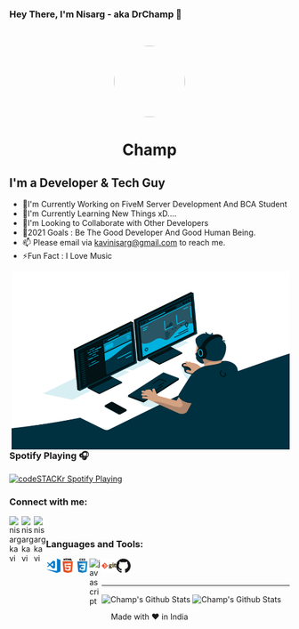 ### Hey There,  I'm Nisarg - aka DrChamp 👋
<br>
<p align="center">
    <img style="border-radius: 100px" width="128" height="128" src="https://cdn.discordapp.com/attachments/795682105153159190/795684479900712980/giphy.gif">
</p>
<h1 align="center">Champ</h1>


## I'm a Developer & Tech Guy 
- 🔭I'm Currently Working on FiveM Server Development And BCA Student
- 🌱I'm Currently Learning New Things xD....
- 👯I'm Looking to Collaborate with Other Developers
- 🥅2021 Goals : Be The Good Developer And Good Human Being.
- 📫 Please email via kavinisarg@gmail.com to reach me.
- ⚡Fun Fact : I Love Music

<img align="right" alt="GIF" src="https://github.com/DrChamp1/DrChamp1/blob/main/code.gif?raw=true" width="500" height="320" />

### Spotify Playing 🎧

[<img src="https://now-playing-codestackr.vercel.app/api/spotify-playing" alt="codeSTACKr Spotify Playing" width="350" />](https://open.spotify.com/user/ehurqtcvxk9x5yml2c1tpq2oj?)

### Connect with me:


[<img align="left" alt="nisargkavi" width="22px" src="https://www.flaticon.com/svg/static/icons/svg/2991/2991144.svg"/>][gmail]
[<img align="left" alt="nisargkavi" width="22px" src="https://www.flaticon.com/svg/static/icons/svg/1409/1409946.svg"/>][instagram]
[<img align="left" alt="nisargkavi" width="22px" src="https://www.flaticon.com/svg/static/icons/svg/1409/1409936.svg"/>][youtube]

<br />


### Languages and Tools:

<img align="left" alt="Visual Studio Code" width="26px" src="https://raw.githubusercontent.com/github/explore/80688e429a7d4ef2fca1e82350fe8e3517d3494d/topics/visual-studio-code/visual-studio-code.png" />
<img align="left" alt="HTML5" width="26px" src="https://raw.githubusercontent.com/github/explore/80688e429a7d4ef2fca1e82350fe8e3517d3494d/topics/html/html.png" />
<img align="left" alt="CSS3" width="26px" src="https://raw.githubusercontent.com/github/explore/80688e429a7d4ef2fca1e82350fe8e3517d3494d/topics/css/css.png" />
<!-- <img align="left" alt="java" width="22px" src="https://www.flaticon.com/svg/static/icons/svg/226/226777.svg"/> -->
<img align="left" alt="javascript" width="22px" src="https://img.icons8.com/color/48/000000/javascript.png"/>
<img align="left" alt="Git" width="26px" src="https://raw.githubusercontent.com/github/explore/80688e429a7d4ef2fca1e82350fe8e3517d3494d/topics/git/git.png" />
<img align="left" alt="GitHub" width="26px" src="https://raw.githubusercontent.com/github/explore/78df643247d429f6cc873026c0622819ad797942/topics/github/github.png" />
<br />
<br />

---

<!-- ![Top Langs](https://github-readme-stats.vercel.app/api/top-langs/?username=DrChamp1&theme=radical&layout=compact) -->


  <img align="center" alt="Champ's Github Stats" src="https://github-readme-stats.anuraghazra1.vercel.app/api?username=drchamp1&show_icons=true&include_all_commits=true&bg_color=30,434343,000000&title_color=fe428e&text_color=f1f1eb"  />
  <img align="center" alt="Champ's Github Stats" src="https://github-readme-stats.anuraghazra1.vercel.app/api/top-langs/?username=drchamp1&layout=compact&langs_count=10&hide=html,css&bg_color=30,000000,434343&title_color=fe428e&text_color=f1f1eb" />


[youtube]:https://www.youtube.com/technicalnisarg
[instagram]: https://www.instagram.com/nisarg.official/
[gmail]:kavinisarg@gmail.com

<p align="center">
  Made with ❤️ in India
</p>
